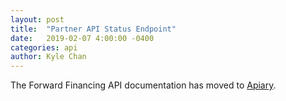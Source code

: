 ```yaml
---
layout: post
title:  "Partner API Status Endpoint"
date:   2019-02-07 4:00:00 -0400
categories: api
author: Kyle Chan
---
```


The Forward Financing API documentation has moved to [Apiary](https://forwardfinancingapi.docs.apiary.io/#).
